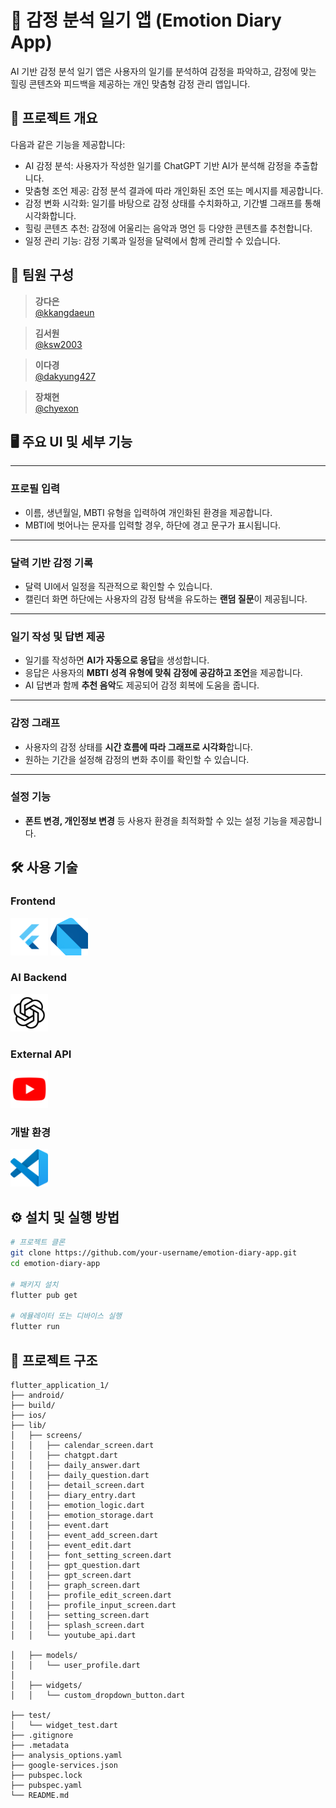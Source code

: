 # 💬 감정 분석 일기 앱 (Emotion Diary App)

AI 기반 감정 분석 일기 앱은 사용자의 일기를 분석하여 감정을 파악하고, 감정에 맞는 힐링 콘텐츠와 피드백을 제공하는 개인 맞춤형 감정 관리 앱입니다.

## 📌 프로젝트 개요

다음과 같은 기능을 제공합니다:

- AI 감정 분석: 사용자가 작성한 일기를 ChatGPT 기반 AI가 분석해 감정을 추출합니다.
- 맞춤형 조언 제공: 감정 분석 결과에 따라 개인화된 조언 또는 메시지를 제공합니다.
- 감정 변화 시각화: 일기를 바탕으로 감정 상태를 수치화하고, 기간별 그래프를 통해 시각화합니다.
- 힐링 콘텐츠 추천: 감정에 어울리는 음악과 명언 등 다양한 콘텐츠를 추천합니다.
- 일정 관리 기능: 감정 기록과 일정을 달력에서 함께 관리할 수 있습니다.

## 👥 팀원 구성

> **강다은**  
>  [@kkangdaeun](https://github.com/kkangdaeun)

> **김서원**  
>  [@ksw2003](https://github.com/ksw2003)

> **이다경**  
>  [@dakyung427](https://github.com/dakyung427)

> **장채현**  
>  [@chyexon](https://github.com/chyexon)


## 🖥 주요 UI 및 세부 기능

---

###  프로필 입력
- 이름, 생년월일, MBTI 유형을 입력하여 개인화된 환경을 제공합니다.  
- MBTI에 벗어나는 문자를 입력할 경우, 하단에 경고 문구가 표시됩니다.

---

###  달력 기반 감정 기록
- 달력 UI에서 일정을 직관적으로 확인할 수 있습니다.  
- 캘린더 화면 하단에는 사용자의 감정 탐색을 유도하는 **랜덤 질문**이 제공됩니다.

---

###  일기 작성 및 답변 제공
- 일기를 작성하면 **AI가 자동으로 응답**을 생성합니다.  
- 응답은 사용자의 **MBTI 성격 유형에 맞춰 감정에 공감하고 조언**을 제공합니다.  
- AI 답변과 함께 **추천 음악**도 제공되어 감정 회복에 도움을 줍니다.

---

###  감정 그래프
- 사용자의 감정 상태를 **시간 흐름에 따라 그래프로 시각화**합니다.  
- 원하는 기간을 설정해 감정의 변화 추이를 확인할 수 있습니다.

---

###  설정 기능
- **폰트 변경, 개인정보 변경** 등 사용자 환경을 최적화할 수 있는 설정 기능을 제공합니다.




## 🛠 사용 기술

###  Frontend  
<img src="./flutter.png" width="60"/> <img src="./dart.png" width="60"/>

###  AI Backend  
<img src="./chatgpt.png" width="60"/>

### External API
<img src="./youtube.png" width="60"/>

###  개발 환경  
<img src="./vscode.png" width="60"/>

## ⚙ 설치 및 실행 방법

```bash
# 프로젝트 클론
git clone https://github.com/your-username/emotion-diary-app.git
cd emotion-diary-app

# 패키지 설치
flutter pub get

# 에뮬레이터 또는 디바이스 실행
flutter run
```

## 📁 프로젝트 구조

```
flutter_application_1/
├── android/
├── build/
├── ios/
├── lib/
│   ├── screens/
│   │   ├── calendar_screen.dart
│   │   ├── chatgpt.dart
│   │   ├── daily_answer.dart
│   │   ├── daily_question.dart
│   │   ├── detail_screen.dart
│   │   ├── diary_entry.dart
│   │   ├── emotion_logic.dart
│   │   ├── emotion_storage.dart
│   │   ├── event.dart
│   │   ├── event_add_screen.dart
│   │   ├── event_edit.dart
│   │   ├── font_setting_screen.dart
│   │   ├── gpt_question.dart
│   │   ├── gpt_screen.dart
│   │   ├── graph_screen.dart
│   │   ├── profile_edit_screen.dart
│   │   ├── profile_input_screen.dart
│   │   ├── setting_screen.dart
│   │   ├── splash_screen.dart
│   │   └── youtube_api.dart

│   ├── models/
│   │   └── user_profile.dart
│
│   ├── widgets/
│   │   └── custom_dropdown_button.dart

├── test/
│   └── widget_test.dart
├── .gitignore
├── .metadata
├── analysis_options.yaml
├── google-services.json
├── pubspec.lock
├── pubspec.yaml
└── README.md
```
